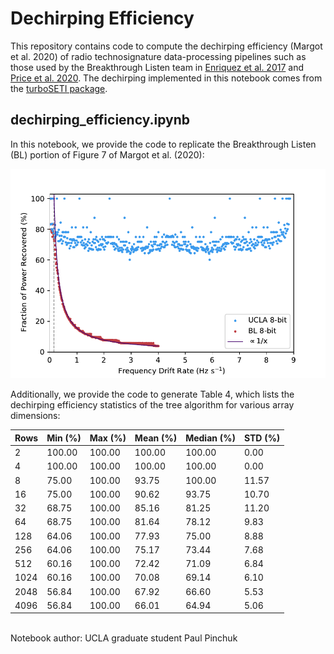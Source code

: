 # Dechirping Efficiency
This repository contains code to compute the dechirping efficiency (Margot et al. 2020) of radio technosignature data-processing pipelines such as those used by the Breakthrough Listen team in [Enriquez et al. 2017](https://ui.adsabs.harvard.edu/abs/2017ApJ...849..104E/abstract) and [Price et al. 2020](https://ui.adsabs.harvard.edu/abs/2020AJ....159...86P/abstract).  The dechirping implemented in this notebook comes from the [turboSETI package](https://github.com/UCBerkeleySETI/turbo_seti).



## dechirping_efficiency.ipynb

In this notebook, we provide the code to replicate the Breakthrough Listen (BL) portion of Figure 7 of Margot et al. (2020):

![Dechirp_efficiency_compariosn](/images/dechirp_efficiency_comparison.png)

Additionally, we provide the code to generate Table 4, which lists the dechirping efficiency statistics of the tree algorithm for various array dimensions:

|  Rows |  Min (%) |  Max (%) | Mean (%) |Median (%)|  STD (%) |
|-------|----------|----------|----------|----------|----------|
|     2 |   100.00 |   100.00 |   100.00 |   100.00 |     0.00 |
|     4 |   100.00 |   100.00 |   100.00 |   100.00 |     0.00 |
|     8 |    75.00 |   100.00 |    93.75 |   100.00 |    11.57 |
|    16 |    75.00 |   100.00 |    90.62 |    93.75 |    10.70 |
|    32 |    68.75 |   100.00 |    85.16 |    81.25 |    11.20 |
|    64 |    68.75 |   100.00 |    81.64 |    78.12 |     9.83 |
|   128 |    64.06 |   100.00 |    77.93 |    75.00 |     8.88 |
|   256 |    64.06 |   100.00 |    75.17 |    73.44 |     7.68 |
|   512 |    60.16 |   100.00 |    72.42 |    71.09 |     6.84 |
|  1024 |    60.16 |   100.00 |    70.08 |    69.14 |     6.10 |
|  2048 |    56.84 |   100.00 |    67.92 |    66.60 |     5.53 |
|  4096 |    56.84 |   100.00 |    66.01 |    64.94 |     5.06 |

<br>
Notebook author: UCLA graduate student Paul Pinchuk

